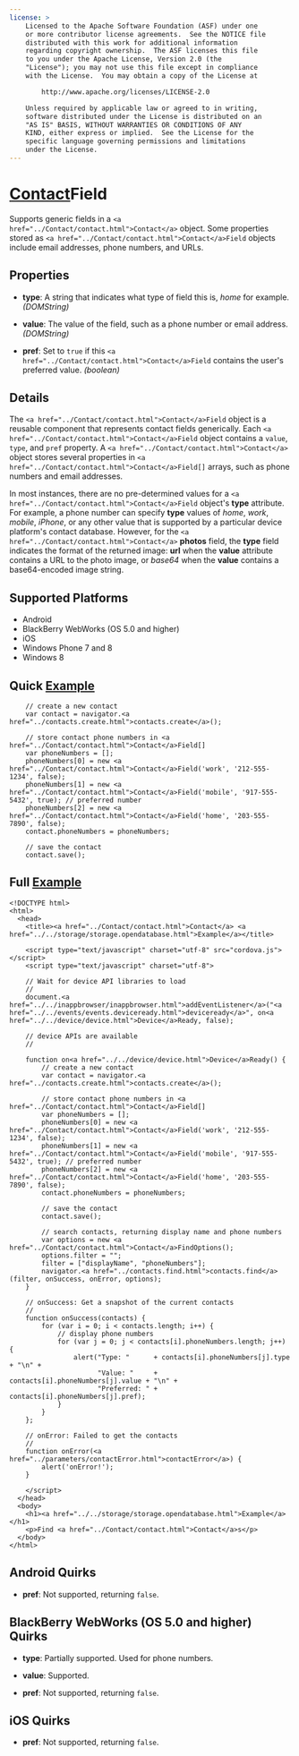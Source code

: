 ```yaml
---
license: >
    Licensed to the Apache Software Foundation (ASF) under one
    or more contributor license agreements.  See the NOTICE file
    distributed with this work for additional information
    regarding copyright ownership.  The ASF licenses this file
    to you under the Apache License, Version 2.0 (the
    "License"); you may not use this file except in compliance
    with the License.  You may obtain a copy of the License at

        http://www.apache.org/licenses/LICENSE-2.0

    Unless required by applicable law or agreed to in writing,
    software distributed under the License is distributed on an
    "AS IS" BASIS, WITHOUT WARRANTIES OR CONDITIONS OF ANY
    KIND, either express or implied.  See the License for the
    specific language governing permissions and limitations
    under the License.
---
```


# <a href="../Contact/contact.html">Contact</a>Field

Supports generic fields in a `<a href="../Contact/contact.html">Contact</a>` object.  Some properties stored
as `<a href="../Contact/contact.html">Contact</a>Field` objects include email addresses, phone numbers, and
URLs.

## Properties

- __type__: A string that indicates what type of field this is, _home_ for example. _(DOMString)_

- __value__: The value of the field, such as a phone number or email address. _(DOMString)_

- __pref__: Set to `true` if this `<a href="../Contact/contact.html">Contact</a>Field` contains the user's preferred value. _(boolean)_

## Details

The `<a href="../Contact/contact.html">Contact</a>Field` object is a reusable component that represents
contact fields generically.  Each `<a href="../Contact/contact.html">Contact</a>Field` object contains a
`value`, `type`, and `pref` property.  A `<a href="../Contact/contact.html">Contact</a>` object stores
several properties in `<a href="../Contact/contact.html">Contact</a>Field[]` arrays, such as phone numbers
and email addresses.

In most instances, there are no pre-determined values for a
`<a href="../Contact/contact.html">Contact</a>Field` object's __type__ attribute.  For example, a phone
number can specify __type__ values of _home_, _work_, _mobile_,
_iPhone_, or any other value that is supported by a particular device
platform's contact database.  However, for the `<a href="../Contact/contact.html">Contact</a>` __photos__
field, the __type__ field indicates the format of the returned image:
__url__ when the __value__ attribute contains a URL to the photo
image, or _base64_ when the __value__ contains a base64-encoded image
string.

## Supported Platforms

- Android
- BlackBerry WebWorks (OS 5.0 and higher)
- iOS
- Windows Phone 7 and 8
- Windows 8

## Quick <a href="../../storage/storage.opendatabase.html">Example</a>

        // create a new contact
        var contact = navigator.<a href="../contacts.create.html">contacts.create</a>();

        // store contact phone numbers in <a href="../Contact/contact.html">Contact</a>Field[]
        var phoneNumbers = [];
        phoneNumbers[0] = new <a href="../Contact/contact.html">Contact</a>Field('work', '212-555-1234', false);
        phoneNumbers[1] = new <a href="../Contact/contact.html">Contact</a>Field('mobile', '917-555-5432', true); // preferred number
        phoneNumbers[2] = new <a href="../Contact/contact.html">Contact</a>Field('home', '203-555-7890', false);
        contact.phoneNumbers = phoneNumbers;

        // save the contact
        contact.save();

## Full <a href="../../storage/storage.opendatabase.html">Example</a>

    <!DOCTYPE html>
    <html>
      <head>
        <title><a href="../Contact/contact.html">Contact</a> <a href="../../storage/storage.opendatabase.html">Example</a></title>

        <script type="text/javascript" charset="utf-8" src="cordova.js"></script>
        <script type="text/javascript" charset="utf-8">

        // Wait for device API libraries to load
        //
        document.<a href="../../inappbrowser/inappbrowser.html">addEventListener</a>("<a href="../../events/events.deviceready.html">deviceready</a>", on<a href="../../device/device.html">Device</a>Ready, false);

        // device APIs are available
        //

        function on<a href="../../device/device.html">Device</a>Ready() {
            // create a new contact
            var contact = navigator.<a href="../contacts.create.html">contacts.create</a>();

            // store contact phone numbers in <a href="../Contact/contact.html">Contact</a>Field[]
            var phoneNumbers = [];
            phoneNumbers[0] = new <a href="../Contact/contact.html">Contact</a>Field('work', '212-555-1234', false);
            phoneNumbers[1] = new <a href="../Contact/contact.html">Contact</a>Field('mobile', '917-555-5432', true); // preferred number
            phoneNumbers[2] = new <a href="../Contact/contact.html">Contact</a>Field('home', '203-555-7890', false);
            contact.phoneNumbers = phoneNumbers;

            // save the contact
            contact.save();

            // search contacts, returning display name and phone numbers
            var options = new <a href="../Contact/contact.html">Contact</a>FindOptions();
            options.filter = "";
            filter = ["displayName", "phoneNumbers"];
            navigator.<a href="../contacts.find.html">contacts.find</a>(filter, onSuccess, onError, options);
        }

        // onSuccess: Get a snapshot of the current contacts
        //
        function onSuccess(contacts) {
            for (var i = 0; i < contacts.length; i++) {
                // display phone numbers
                for (var j = 0; j < contacts[i].phoneNumbers.length; j++) {
                    alert("Type: "      + contacts[i].phoneNumbers[j].type  + "\n" +
                          "Value: "     + contacts[i].phoneNumbers[j].value + "\n" +
                          "Preferred: " + contacts[i].phoneNumbers[j].pref);
                }
            }
        };

        // onError: Failed to get the contacts
        //
        function onError(<a href="../parameters/contactError.html">contactError</a>) {
            alert('onError!');
        }

        </script>
      </head>
      <body>
        <h1><a href="../../storage/storage.opendatabase.html">Example</a></h1>
        <p>Find <a href="../Contact/contact.html">Contact</a>s</p>
      </body>
    </html>

## Android Quirks

- __pref__: Not supported, returning `false`.

## BlackBerry WebWorks (OS 5.0 and higher) Quirks

- __type__: Partially supported.  Used for phone numbers.

- __value__: Supported.

- __pref__: Not supported, returning `false`.

## iOS Quirks

- __pref__: Not supported, returning `false`.

